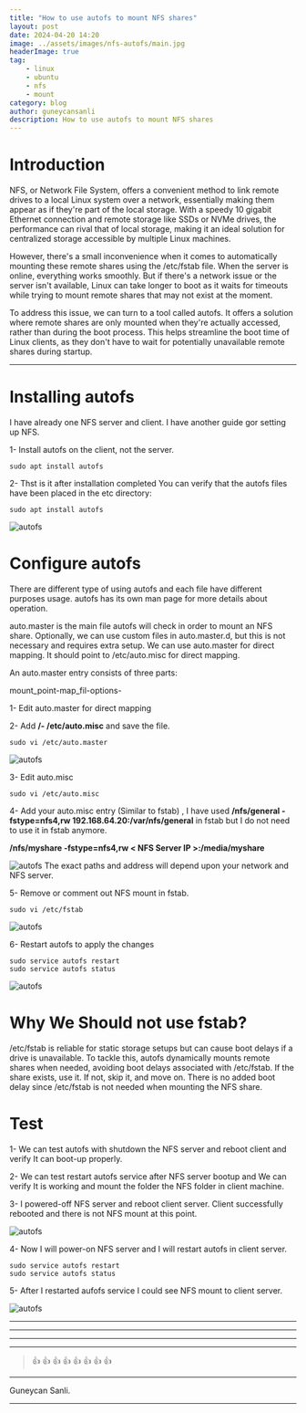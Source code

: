 ```yaml
---
title: "How to use autofs to mount NFS shares"
layout: post
date: 2024-04-20 14:20
image: ../assets/images/nfs-autofs/main.jpg
headerImage: true
tag:
    - linux
    - ubuntu
    - nfs
    - mount
category: blog
author: guneycansanli
description: How to use autofs to mount NFS shares
---
```


# Introduction

NFS, or Network File System, offers a convenient method to link remote drives to a local Linux system over a network, essentially making them appear as if they're part of the local storage. With a speedy 10 gigabit Ethernet connection and remote storage like SSDs or NVMe drives, the performance can rival that of local storage, making it an ideal solution for centralized storage accessible by multiple Linux machines.

However, there's a small inconvenience when it comes to automatically mounting these remote shares using the /etc/fstab file. When the server is online, everything works smoothly. But if there's a network issue or the server isn't available, Linux can take longer to boot as it waits for timeouts while trying to mount remote shares that may not exist at the moment.

To address this issue, we can turn to a tool called autofs. It offers a solution where remote shares are only mounted when they're actually accessed, rather than during the boot process. This helps streamline the boot time of Linux clients, as they don't have to wait for potentially unavailable remote shares during startup.

---

# Installing autofs

I have already one NFS server and client. I have another guide gor setting up NFS.

1- Install autofs on the client, not the server.

```
sudo apt install autofs
```

2- Thst is it after installation completed You can verify that the autofs files have been placed in the etc directory:

```
sudo apt install autofs
```

![autofs][1]

# Configure autofs

There are different type of using autofs and each file have different purposes usage. autofs has its own man page for more details about operation.

auto.master is the main file autofs will check in order to mount an NFS share. Optionally, we can use custom files in auto.master.d, but this is not necessary and requires extra setup. We can use auto.master for direct mapping. It should point to
/etc/auto.misc for direct mapping.

An auto.master entry consists of three parts:

mount_point-map_fil-options-

1- Edit auto.master for direct mapping

2- Add **/- /etc/auto.misc** and save the file.

```
sudo vi /etc/auto.master
```

![autofs][2]

3- Edit auto.misc

```
sudo vi /etc/auto.misc
```

4- Add your auto.misc entry (Similar to fstab) , I have used **/nfs/general -fstype=nfs4,rw 192.168.64.20:/var/nfs/general** in fstab but I do not need to use it in fstab anymore.

**/nfs/myshare -fstype=nfs4,rw < NFS Server IP >:/media/myshare**

![autofs][3]
The exact paths and address will depend upon your network and NFS server.

5- Remove or comment out NFS mount in fstab.

```
sudo vi /etc/fstab
```

![autofs][4]

6- Restart autofs to apply the changes

```
sudo service autofs restart
sudo service autofs status
```

![autofs][5]

# Why We Should not use fstab?

/etc/fstab is reliable for static storage setups but can cause boot delays if a drive is unavailable. To tackle this, autofs dynamically mounts remote shares when needed, avoiding boot delays associated with /etc/fstab. If the share exists, use it. If not, skip it, and move on. There is no added boot delay since /etc/fstab is not needed when mounting the NFS share.

# Test

1- We can test autofs with shutdown the NFS server and reboot client and verify It can boot-up properly.

2- We can test restart autofs service after NFS server bootup and We can verify It is working and mount the folder the NFS folder in client machine.

3- I powered-off NFS server and reboot client server. Client successfully rebooted and there is not NFS mount at this point.

![autofs][6]

4- Now I will power-on NFS server and I will restart autofs in client server.

```
sudo service autofs restart
sudo service autofs status
```

5- After I restarted aufofs service I could see NFS mount to client server.

![autofs][7]

---

---

---

---

> :+1: :+1: :+1: :+1: :+1: :+1: :+1: :+1:

---

Guneycan Sanli.

---

[1]: ../assets/images/nfs-autofs/autofs1.jpg
[2]: ../assets/images/nfs-autofs/autofs2.jpg
[3]: ../assets/images/nfs-autofs/autofs3.jpg
[4]: ../assets/images/nfs-autofs/autofs4.jpg
[5]: ../assets/images/nfs-autofs/autofs5.jpg
[6]: ../assets/images/nfs-autofs/autofs6.jpg
[7]: ../assets/images/nfs-autofs/autofs7.jpg

